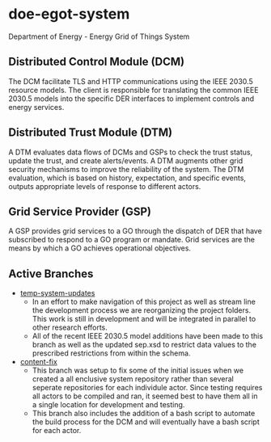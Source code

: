 # doe-egot-system
Department of Energy - Energy Grid of Things System

## Distributed Control Module (DCM)

The DCM facilitate TLS and HTTP communications using the IEEE 2030.5 resource models. The client is responsible for translating the common IEEE 2030.5 models into the specific DER interfaces to implement controls and energy services.

## Distributed Trust Module (DTM)

A DTM evaluates data flows of DCMs and GSPs to check the trust status, update the trust, and create alerts/events. A DTM augments other grid security mechanisms to improve the reliability of the system. The DTM evaluation, which is based on history, expectation, and specific events, outputs appropriate levels of response to different actors.

## Grid Service Provider (GSP)

A GSP provides grid services to a GO through the dispatch of DER that have subscribed to respond to a GO program or mandate. Grid services are the means by which a GO achieves operational objectives.

## Active Branches

* [temp-system-updates](https://github.com/PortlandStatePowerLab/doe-egot-system/tree/temp-system-updates)
  * In an effort to make navigation of this project as well as stream line the development process we are reorganizing the project folders. This work is still in development and will be integrated in parallel to other research efforts.  
  * All of the recent IEEE 2030.5 model additions have been made to this branch as well as the updated sep.xsd to restrict data values to the prescribed restrictions from within the schema. 
* [content-fix](https://github.com/PortlandStatePowerLab/doe-egot-system/tree/content-fix)
  * This branch was setup to fix some of the initial issues when we created a all enclusive system repository rather than several seperate repositories for each individule actor. Since testing requires all actors to be compiled and ran, it seemed best to have them all in a single location for development and testing.
  * This branch also includes the addition of a bash script to automate the build process for the DCM and will eventually have a bash script for each actor.

